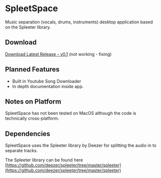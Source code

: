 # SpleetSpace
Music separation (vocals, drums, instruments) desktop application based on the Spleeter library.


## Download

[Download Latest Release - v0.1](https://github.com/Mirage-Mode/SpleetSpace/releases/download/v0.1/SpleetSpace.zip) (not working - fixing)

## Planned Features
* Built in Youtube Song Downloader
* In depth documentation inside app.

## Notes on Platform 
SpleetSpace has not been tested on MacOS although the code is technically cross-platform.

## Dependencies

SpleetSpace uses the Spleeter library by Deezer for splitting the audio in to separate tracks. 

The Spleeter library can be found here [https://github.com/deezer/spleeter/tree/master/spleeter](https://github.com/deezer/spleeter/tree/master/spleeter)




